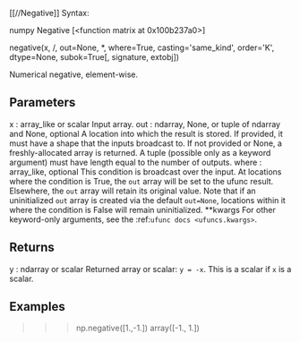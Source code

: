 [[//Negative]]
Syntax:

  numpy Negative [<function matrix at 0x100b237a0>]

negative(x, /, out=None, *, where=True, casting='same_kind', order='K', dtype=None, subok=True[, signature, extobj])

Numerical negative, element-wise.

Parameters
----------
x : array_like or scalar
    Input array.
out : ndarray, None, or tuple of ndarray and None, optional
    A location into which the result is stored. If provided, it must have
    a shape that the inputs broadcast to. If not provided or None,
    a freshly-allocated array is returned. A tuple (possible only as a
    keyword argument) must have length equal to the number of outputs.
where : array_like, optional
    This condition is broadcast over the input. At locations where the
    condition is True, the `out` array will be set to the ufunc result.
    Elsewhere, the `out` array will retain its original value.
    Note that if an uninitialized `out` array is created via the default
    ``out=None``, locations within it where the condition is False will
    remain uninitialized.
**kwargs
    For other keyword-only arguments, see the
    :ref:`ufunc docs <ufuncs.kwargs>`.

Returns
-------
y : ndarray or scalar
    Returned array or scalar: `y = -x`.
    This is a scalar if `x` is a scalar.

Examples
--------
>>> np.negative([1.,-1.])
array([-1.,  1.])